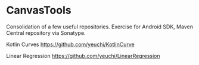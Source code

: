 # CanvasTools
Consolidation of a few useful repositories.
Exercise for Android SDK, Maven Central repository via Sonatype.

Kotlin Curves
https://github.com/yeuchi/KotlinCurve

Linear Regression
https://github.com/yeuchi/LinearRegression
